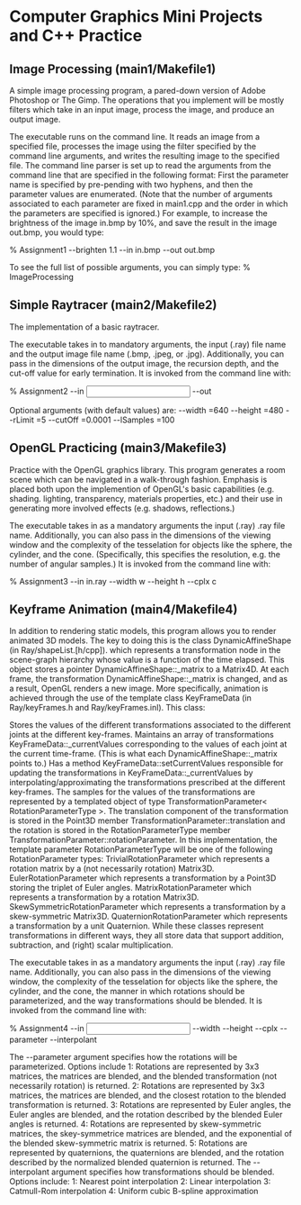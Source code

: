 # Computer Graphics Mini Projects and C++ Practice

## Image Processing (main1/Makefile1)

A simple image processing program, a pared-down version of Adobe Photoshop or The Gimp. The operations that you implement will be mostly filters which take in an input image, process the image, and produce an output image.

The executable runs on the command line. It reads an image from a specified file, processes the image using the filter specified by the command line arguments, and writes the resulting image to the specified file.
The command line parser is set up to read the arguments from the command line that are specified in the following format: First the parameter name is specified by pre-pending with two hyphens, and then the parameter values are enumerated. (Note that the number of arguments associated to each parameter are fixed in main1.cpp and the order in which the parameters are specified is ignored.)
For example, to increase the brightness of the image in.bmp by 10%, and save the result in the image out.bmp, you would type:


% Assignment1 --brighten 1.1 --in in.bmp --out out.bmp


To see the full list of possible arguments, you can simply type:
% ImageProcessing

## Simple Raytracer (main2/Makefile2)

The implementation of a basic raytracer.

The executable takes in to mandatory arguments, the input (.ray) file name and the output image file name (.bmp, .jpeg, or .jpg). Additionally, you can pass in the dimensions of the output image, the recursion depth, and the cut-off value for early termination. It is invoked from the command line with:


% Assignment2 --in <input ray-file name> --out <output image file name>
  
  
Optional arguments (with default values) are:
--width <image width>=640
--height <image height>=480
--rLimit <recursion limit>=5
--cutOff <recursion cut-off threshold>=0.0001
--lSamples <number of light samples>=100

## OpenGL Practicing (main3/Makefile3)

Practice with the OpenGL graphics library. This program generates a room scene which can be navigated in a walk-through fashion. Emphasis is placed both upon the implemention of OpenGL's basic capabilities (e.g. shading. lighting, transparency, materials properties, etc.) and their use in generating more involved effects (e.g. shadows, reflections.)

The executable takes in as a mandatory arguments the input (.ray) .ray file name. Additionally, you can also pass in the dimensions of the viewing window and the complexity of the tesselation for objects like the sphere, the cylinder, and the cone. (Specifically, this specifies the resolution, e.g. the number of angular samples.) It is invoked from the command line with:


% Assignment3 --in in.ray --width w --height h --cplx c

## Keyframe Animation (main4/Makefile4)

In addition to rendering static models, this program allows you to render animated 3D models. The key to doing this is the class DynamicAffineShape (in Ray/shapeList.[h/cpp]). which represents a transformation node in the scene-graph hierarchy whose value is a function of the time elapsed. This object stores a pointer DynamicAffineShape::_matrix to a Matrix4D. At each frame, the transformation DynamicAffineShape::_matrix is changed, and as a result, OpenGL renders a new image.
More specifically, animation is achieved through the use of the template class KeyFrameData (in Ray/keyFrames.h and Ray/keyFrames.inl). This class:

Stores the values of the different transformations associated to the different joints at the different key-frames.
Maintains an array of transformations KeyFrameData::_currentValues corresponding to the values of each joint at the current time-frame. (This is what each DynamicAffineShape::_matrix points to.)
Has a method KeyFrameData::setCurrentValues responsible for updating the transformations in KeyFrameData::_currentValues by interpolating/approximating the transformations prescribed at the different key-frames.
The samples for the values of the transformations are represented by a templated object of type TransformationParameter< RotationParameterType >. The translation component of the transformation is stored in the Point3D member TransformationParameter::translation and the rotation is stored in the RotationParameterType member TransformationParameter::rotationParameter. In this implementation, the template parameter RotationParameterType will be one of the following RotationParameter types:
TrivialRotationParameter which represents a rotation matrix by a (not necessarily rotation) Matrix3D.
EulerRotationParameter which represents a transformation by a Point3D storing the triplet of Euler angles.
MatrixRotationParameter which represents a transformation by a rotation Matrix3D.
SkewSymmetricRotationParameter which represents a transformation by a skew-symmetric Matrix3D.
QuaternionRotationParameter which represents a transformation by a unit Quaternion.
While these classes represent transformations in different ways, they all store data that support addition, subtraction, and (right) scalar multiplication.

The executable takes in as a mandatory arguments the input (.ray) .ray file name. Additionally, you can also pass in the dimensions of the viewing window, the complexity of the tesselation for objects like the sphere, the cylinder, and the cone, the manner in which rotations should be parameterized, and the way transformations should be blended. It is invoked from the command line with:


% Assignment4 --in <input ray file> --width <width> --height <height> --cplx <complexity> --parameter <matrix representation> --interpolant <interpolation type>

  
The --parameter argument specifies how the rotations will be parameterized. Options include
1: Rotations are represented by 3x3 matrices, the matrices are blended, and the blended transformation (not necessarily rotation) is returned.
2: Rotations are represented by 3x3 matrices, the matrices are blended, and the closest rotation to the blended transformation is returned.
3: Rotations are represented by Euler angles, the Euler angles are blended, and the rotation described by the blended Euler angles is returned.
4: Rotations are represented by skew-symmetric matrices, the skey-symmetrice matrices are blended, and the exponential of the blended skew-symmetric matrix is returned.
5: Rotations are represented by quaternions, the quaternions are blended, and the rotation described by the normalized blended quaternion is returned.
The --interpolant argument specifies how transformations should be blended. Options include:
1: Nearest point interpolation
2: Linear interpolation
3: Catmull-Rom interpolation
4: Uniform cubic B-spline approximation
